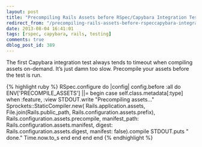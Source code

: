 ```yaml
---
layout: post
title: "Precompiling Rails Assets before RSpec/Capybara Integration Tests"
redirect_from: "/precompiling-rails-assets-before-rspeccapybara-integration-tests/"
date: 2013-08-04 16:41:01
tags: [rspec, capybara, rails, testing]
comments: true
dblog_post_id: 389
---
```

The first Capybara integration test always tends to timeout when compiling assets on-demand. It’s just damn too slow. Precompile your assets before the test is run.

{% highlight ruby %}
RSpec.configure do |config|
  config.before :all do
    ENV['PRECOMPILE_ASSETS'] ||= begin
      case self.class.metadata[:type]
      when :feature, :view
        STDOUT.write "Precompiling assets..."
        Sprockets::StaticCompiler.new(
          Rails.application.assets,
          File.join(Rails.public_path, Rails.configuration.assets.prefix),
          Rails.configuration.assets.precompile,
          manifest_path: Rails.configuration.assets.manifest,
          digest: Rails.configuration.assets.digest,
          manifest: false).compile
        STDOUT.puts " done."
        Time.now.to_s
      end
    end
  end
end
{% endhighlight %}
